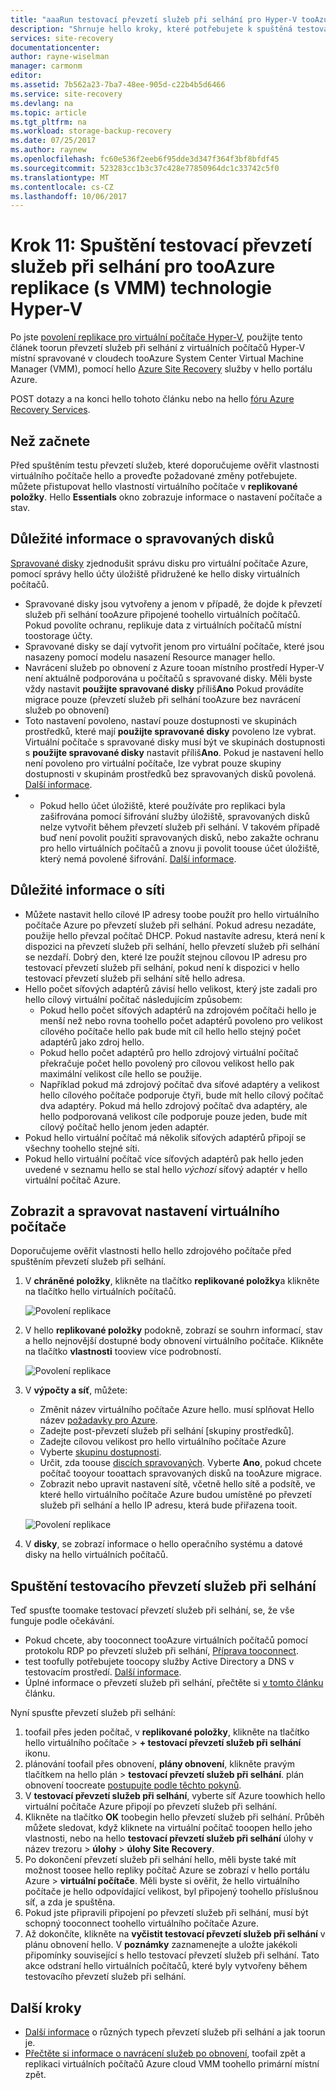 ```yaml
---
title: "aaaRun testovací převzetí služeb při selhání pro Hyper-V tooAzure replikace (s nástrojem System Center VMM) | Microsoft Docs"
description: "Shrnuje hello kroky, které potřebujete k spuštěná testovací převzetí služeb pro virtuální počítače Hyper-v cloudech VMM replikovat tooAzure pomocí služby Azure Site Recovery hello."
services: site-recovery
documentationcenter: 
author: rayne-wiselman
manager: carmonm
editor: 
ms.assetid: 7b562a23-7ba7-48ee-905d-c22b4b5d6466
ms.service: site-recovery
ms.devlang: na
ms.topic: article
ms.tgt_pltfrm: na
ms.workload: storage-backup-recovery
ms.date: 07/25/2017
ms.author: raynew
ms.openlocfilehash: fc60e536f2eeb6f95dde3d347f364f3bf8bfdf45
ms.sourcegitcommit: 523283cc1b3c37c428e77850964dc1c33742c5f0
ms.translationtype: MT
ms.contentlocale: cs-CZ
ms.lasthandoff: 10/06/2017
---
```

# <a name="step-11-run-a-test-failover-for-hyper-v-replication-with-vmm-tooazure"></a>Krok 11: Spuštění testovací převzetí služeb při selhání pro tooAzure replikace (s VMM) technologie Hyper-V

Po jste [povolení replikace pro virtuální počítače Hyper-V](vmm-to-azure-walkthrough-enable-replication.md), použijte tento článek toorun převzetí služeb při selhání z virtuálních počítačů Hyper-V místní spravované v cloudech tooAzure System Center Virtual Machine Manager (VMM), pomocí hello [ Azure Site Recovery](site-recovery-overview.md) služby v hello portálu Azure.

POST dotazy a na konci hello tohoto článku nebo na hello [fóru Azure Recovery Services](https://social.msdn.microsoft.com/forums/azure/home?forum=hypervrecovmgr).

## <a name="before-you-start"></a>Než začnete

Před spuštěním testu převzetí služeb, které doporučujeme ověřit vlastnosti virtuálního počítače hello a proveďte požadované změny potřebujete. můžete přistupovat hello vlastností virtuálního počítače v **replikované položky**. Hello **Essentials** okno zobrazuje informace o nastavení počítače a stav.

## <a name="managed-disk-considerations"></a>Důležité informace o spravovaných disků

[Spravované disky](../virtual-machines/windows/managed-disks-overview.md) zjednodušit správu disku pro virtuální počítače Azure, pomocí správy hello účty úložiště přidružené ke hello disky virtuálních počítačů. 

- Spravované disky jsou vytvořeny a jenom v případě, že dojde k převzetí služeb při selhání tooAzure připojené toohello virtuálních počítačů. Pokud povolíte ochranu, replikuje data z virtuálních počítačů místní toostorage účty.
- Spravované disky se dají vytvořit jenom pro virtuální počítače, které jsou nasazeny pomocí modelu nasazení Resource manager hello.
- Navrácení služeb po obnovení z Azure tooan místního prostředí Hyper-V není aktuálně podporována u počítačů s spravované disky. Měli byste vždy nastavit **použijte spravované disky** příliš**Ano** Pokud provádíte migrace pouze (převzetí služeb při selhání tooAzure bez navrácení služeb po obnovení)
- Toto nastavení povoleno, nastaví pouze dostupnosti ve skupinách prostředků, které mají **použijte spravované disky** povoleno lze vybrat. Virtuální počítače s spravované disky musí být ve skupinách dostupnosti s **použijte spravované disky** nastavit příliš**Ano**. Pokud je nastavení hello není povoleno pro virtuální počítače, lze vybrat pouze skupiny dostupnosti v skupinám prostředků bez spravovaných disků povolená. [Další informace](../virtual-machines/windows/manage-availability.md#use-managed-disks-for-vms-in-an-availability-set).
- - Pokud hello účet úložiště, které používáte pro replikaci byla zašifrována pomocí šifrování služby úložiště, spravovaných disků nelze vytvořit během převzetí služeb při selhání. V takovém případě buď není povolit použití spravovaných disků, nebo zakažte ochranu pro hello virtuálních počítačů a znovu ji povolit toouse účet úložiště, který nemá povolené šifrování. [Další informace](../virtual-machines/windows/managed-disks-overview.md#managed-disks-and-encryption).

 
## <a name="network-considerations"></a>Důležité informace o síti
    
- Můžete nastavit hello cílové IP adresy toobe použít pro hello virtuálního počítače Azure po převzetí služeb při selhání. Pokud adresu nezadáte, použije hello převzal počítač DHCP. Pokud nastavíte adresu, která není k dispozici na převzetí služeb při selhání, hello převzetí služeb při selhání se nezdaří. Dobrý den, které lze použít stejnou cílovou IP adresu pro testovací převzetí služeb při selhání, pokud není k dispozici v hello testovací převzetí služeb při selhání sítě hello adresa.
- Hello počet síťových adaptérů závisí hello velikost, který jste zadali pro hello cílový virtuální počítač následujícím způsobem:
    - Pokud hello počet síťových adaptérů na zdrojovém počítači hello je menší než nebo rovna toohello počet adaptérů povoleno pro velikost cílového počítače hello pak bude mít cíl hello hello stejný počet adaptérů jako zdroj hello.
    - Pokud hello počet adaptérů pro hello zdrojový virtuální počítač překračuje počet hello povolený pro cílovou velikost hello pak maximální velikost cíle hello se použije.
    - Například pokud má zdrojový počítač dva síťové adaptéry a velikost hello cílového počítače podporuje čtyři, bude mít hello cílový počítač dva adaptéry. Pokud má hello zdrojový počítač dva adaptéry, ale hello podporovaná velikost cíle podporuje pouze jeden, bude mít cílový počítač hello jenom jeden adaptér.     
- Pokud hello virtuální počítač má několik síťových adaptérů připojí se všechny toohello stejné síti.
- Pokud hello virtuální počítač více síťových adaptérů pak hello jeden uvedené v seznamu hello se stal hello *výchozí* síťový adaptér v hello virtuální počítač Azure.


## <a name="view-and-manage-vm-settings"></a>Zobrazit a spravovat nastavení virtuálního počítače

Doporučujeme ověřit vlastnosti hello hello zdrojového počítače před spuštěním převzetí služeb při selhání.

1. V **chráněné položky**, klikněte na tlačítko **replikované položky**a klikněte na tlačítko hello virtuálních počítačů.

    ![Povolení replikace](./media/vmm-to-azure-walkthrough-test-failover/test-failover1.png)
2. V hello **replikované položky** podokně, zobrazí se souhrn informací, stav a hello nejnovější dostupné body obnovení virtuálního počítače. Klikněte na tlačítko **vlastnosti** tooview více podrobností.

    ![Povolení replikace](./media/vmm-to-azure-walkthrough-test-failover/test-failover2.png)
3. V **výpočty a síť**, můžete:
    - Změnit název virtuálního počítače Azure hello. musí splňovat Hello název [požadavky pro Azure](site-recovery-support-matrix-to-azure.md#failed-over-azure-vm-requirements).
    - Zadejte post-převzetí služeb při selhání [skupiny prostředků].
    - Zadejte cílovou velikost pro hello virtuálního počítače Azure
    - Vyberte [skupinu dostupnosti](../virtual-machines/windows/tutorial-availability-sets.md).
    - Určit, zda toouse [discích spravovaných](#managed-disk-considerations). Vyberte **Ano**, pokud chcete počítač tooyour tooattach spravovaných disků na tooAzure migrace.
    - Zobrazit nebo upravit nastavení sítě, včetně hello sítě a podsítě, ve které hello virtuálního počítače Azure budou umístěné po převzetí služeb při selhání a hello IP adresu, která bude přiřazena tooit.

    ![Povolení replikace](./media/vmm-to-azure-walkthrough-test-failover/test-failover4.png)
4. V **disky**, se zobrazí informace o hello operačního systému a datové disky na hello virtuálních počítačů.


## <a name="run-a-test-failover"></a>Spuštění testovacího převzetí služeb při selhání

Teď spusťte toomake testovací převzetí služeb při selhání, se, že vše funguje podle očekávání.

- Pokud chcete, aby tooconnect tooAzure virtuálních počítačů pomocí protokolu RDP po převzetí služeb při selhání, [Příprava tooconnect](site-recovery-test-failover-to-azure.md#prepare-to-connect-to-azure-vms-after-failover).
 - test toofully potřebujete toocopy služby Active Directory a DNS v testovacím prostředí. [Další informace](site-recovery-active-directory.md#test-failover-considerations).
 - Úplné informace o převzetí služeb při selhání, přečtěte si [v tomto článku](site-recovery-test-failover-to-azure.md) článku.
 
 Nyní spusťte převzetí služeb při selhání:

1. toofail přes jeden počítač, v **replikované položky**, klikněte na tlačítko hello virtuálního počítače > **+ testovací převzetí služeb při selhání** ikonu.
2. plánování toofail přes obnovení, **plány obnovení**, klikněte pravým tlačítkem na hello plán > **testovací převzetí služeb při selhání**. plán obnovení toocreate [postupujte podle těchto pokynů](site-recovery-create-recovery-plans.md).
3. V **testovací převzetí služeb při selhání**, vyberte síť Azure toowhich hello virtuální počítače Azure připojí po převzetí služeb při selhání.
4. Klikněte na tlačítko **OK** toobegin hello převzetí služeb při selhání. Průběh můžete sledovat, když kliknete na virtuální počítač tooopen hello jeho vlastnosti, nebo na hello **testovací převzetí služeb při selhání** úlohy v název trezoru > **úlohy** > **úlohy Site Recovery**.
5. Po dokončení převzetí služeb při selhání hello, měli byste také mít možnost toosee hello repliky počítač Azure se zobrazí v hello portálu Azure > **virtuální počítače**. Měli byste si ověřit, že hello virtuálního počítače je hello odpovídající velikost, byl připojený toohello příslušnou síť, a zda je spuštěna.
6. Pokud jste připravili připojení po převzetí služeb při selhání, musí být schopný tooconnect toohello virtuálního počítače Azure.
7. Až dokončíte, klikněte na **vyčistit testovací převzetí služeb při selhání** v plánu obnovení hello. V **poznámky** zaznamenejte a uložte jakékoli připomínky související s hello testovací převzetí služeb při selhání. Tato akce odstraní hello virtuálních počítačů, které byly vytvořeny během testovacího převzetí služeb při selhání.



## <a name="next-steps"></a>Další kroky

- [Další informace](site-recovery-failover.md) o různých typech převzetí služeb při selhání a jak toorun je.
- [Přečtěte si informace o navrácení služeb po obnovení](site-recovery-failback-from-azure-to-hyper-v.md), toofail zpět a replikaci virtuálních počítačů Azure cloud VMM toohello primární místní zpět.

